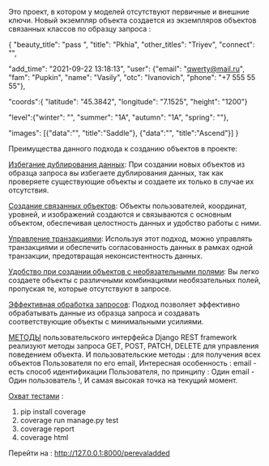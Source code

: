 
Это проект, в котором у моделей отсутствуют первичные и внешние ключи. Новый экземпляр объекта создается из экземпляров объектов связанных классов по образцу запроса :

{
  "beauty_title": "pass ",
  "title": "Pkhia",
  "other_titles": "Triyev",
  "connect": "",
 
  "add_time": "2021-09-22 13:18:13",
  "user": {"email": "qwerty@mail.ru", 		
        "fam": "Pupkin",
		 "name": "Vasily",
		 "otc": "Ivanovich",
        "phone": "+7 555 55 55"}, 
 
   "coords":{
  "latitude": "45.3842",
  "longitude": "7.1525",
  "height": "1200"}
 
 
  "level":{"winter": "", 
  "summer": "1А",
  "autumn": "1А",
  "spring": ""},
 
   "images": [{"data":"<img1>", "title":"Saddle"}, {"data":"<img2>", "title":"Ascend"}]
}

Преимущества данного подхода к созданию объектов в проекте:

<u>Избегание дублирования данных</u>: При создании новых объектов из образца запроса вы избегаете дублирования данных, так как проверяете существующие объекты и создаете их только в случае их отсутствия.

<u>Создание связанных объектов</u>: Объекты пользователей, координат, уровней, и изображений создаются и связываются с основным объектом, обеспечивая целостность данных и удобство работы с ними.

<u>Управление транзакциями</u>: Используя этот подход, можно управлять транзакциями и обеспечить согласованность данных в рамках одной транзакции, предотвращая неконсистентность данных.

<u>Удобство при создании объектов с необязательными полями</u>: Вы легко создаете объекты с различными комбинациями необязательных полей, пропуская те, которые отсутствуют в запросе.

<u>Эффективная обработка запросов</u>: Подход позволяет эффективно обрабатывать данные из образца запроса и создавать соответствующие объекты с минимальными усилиями.

<u>МЕТОДЫ</u> пользовательского интерфейса Django REST framework реализуют методы запроса GET, POST, PATCH, DELETE для управления поведением объекта.
И пользовательские методы : для получения всех объектов Пользователя по его email, Интересная особенность : email - есть способ идентификации Пользователя, по принципу : Один email - Один пользователь !, И самая высокая точка на текущий момент.

<u>Охват тестами</u> : 
1. pip install coverage
2. coverage run manage.py test
3. coverage report
4. coverage html

Перейти на : http://127.0.0.1:8000/perevaladded
